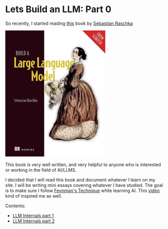 # Lets Build an LLM: Part 0

So recently, I started reading [this](https://www.manning.com/books/build-a-large-language-model-from-scratch?utm_source=raschka&utm_medium=affiliate&utm_campaign=book_raschka_build_12_12_23&a_aid=raschka&a_bid=4c2437a0&chan=mm_website) book by [Sebastian Raschka](https://sebastianraschka.com)

![pic](../articleimages/llm_book.png)

This book is very well written, and very helpful to anyone who is interested or working in the field of AI/LLMS.

I decided that I will read this book and document whatever I learn on my site. I will be writing mini essays covering whatever I have studied. 
The goal is to make sure I follow [Feynman's Technique](https://aliabdaal.com/the-feynman-technique/) while learning AI. This [video](https://www.youtube.com/watch?v=gs_Sz4zzFks&pp=ygUNaGFyc2hpdCB0eWFnaQ%3D%3D) 
kind of inspired me as well.


Contents:
* [LLM Internals part 1]()
* [LLM Internals part 2]()

